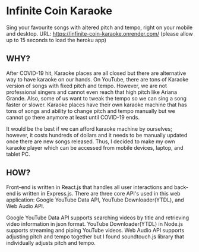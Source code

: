 # Infinite Coin Karaoke

  Sing your favourite songs with altered pitch and tempo, right on your mobile and desktop. 
  URL: https://infinite-coin-karaoke.onrender.com/
  (please allow up to 15 seconds to load the heroku app)


## WHY?

  After COVID-19 hit, Karaoke places are all closed but there are alternative way to have karaoke on our hands. On YouTube, there are tons of Karaoke version of songs with fixed pitch and tempo. However, we are not professional singers and cannot even reach that high pitch like Ariana Grande. Also, some of us want to tweak the tempo so we can sing a song faster or slower. Karaoke places have their own karaoke machine that has tons of songs and ability to change pitch and tempo manually but we cannot go there anymore at least until COVID-19 ends. 

  It would be the best if we can afford karaoke machine by ourselves; however, it costs hundreds of dollars and it needs to be manually updated once there are new songs released. Thus, I decided to make my own karaoke player which can be accessed from mobile devices, laptop, and tablet PC.



## HOW?

  Front-end is written in React.js that handles all user interactions and back-end is written in Express.js. There are three core API's used in this web application: Google YouTube Data API, YouTube Downloader(YTDL), and Web Audio API. 

  Google YouTube Data API supports searching videos by title and retrieving video information in json format. YouTube Downloader(YTDL) in Node.js supports streaming and piping YouTube videos. Web Audio API supports adjusting pitch and tempo together but I found soundtouch.js library that individually adjusts pitch and tempo.
